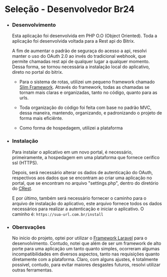# Seleção - Desenvolvedor Br24
- ### Desenvolvimento
    Esta aplicação foi desenvolvida em PHP O.O (Object Oriented).
    Toda a aplicação foi desenvolvida voltada para a Rest api do Bitrix.
    
    A fim de aumentar o padrão de seguraça do acesso a api, resolvi 
    manter o uso do OAuth 2.0 ao invés do tradicional webhook, que
    permite chamadas rest api de qualquer lugar a qualquer momento. Dessa
    forma, se tornou necessária a instalação local do aplicativo, direto 
    no portal do bitrix.
    
    - Para o sistema de rotas, utilizei um pequeno framework chamado
        [Slim Framework](https://github.com/slimphp/Slim). Através do
        framework, todas as chamadas se tornam mais claras e
        organizadas, tanto no código, quanto para as urls.
        
    - Toda organização do código foi feita com base no padrão MVC, 
    dessa maneira, mantendo, organizando, e padronizando o projeto
    de forma mais eficiênte.
    
    - Como forma de hospedagem, utilizei a plataforma
    
- ### Instalação
    Para instalar o aplicativo em um novo portal, é necessário, primeiramente,
    a hospedagem em uma plataforma que fornece cerifico ssl (HTTPS).
    
    Depois, será necessário alterar os dados de autenticação do OAuth, 
     respectivos aos dados que se encontram ao criar uma aplicação
     no portal, que se encontram no arquivo "settings.php", 
     dentro do diretório do [CRest](https://github.com/bitrix-tools/crest).
    
    E por último, também será necessário fornecer o caminho para o 
    arquivo de instalação do aplicativo, este arquivo fornece todos 
    os dados necessários para realizar a autenticação e iniciar o 
    aplicativo. O caminho é: `https://sua-url.com.br/install`
    
- ### Obersvações

    No início do projeto, optei por utilizar o 
    [Framework Laravel](https://github.com/laravel/laravel) para 
    o desenvolvimento. Contudo, notei que além de ser um framework
    de alto porte para uma aplicação um tanto quanto simples, ocorreram
    algumas incompatibilidades em diversos aspectos, tanto nas requisições
    quanto diretamente com a plataforma. Claro, com alguns ajustes,
    é totalmente possível, contudo, para evitar maiores desgastes futuros,
    resolvi utilizar outras ferramentas.
